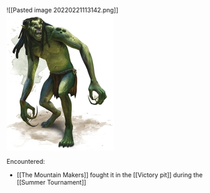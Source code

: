 ![[Pasted image 20220221113142.png]]
<img src="/assets/Pasted image 20220221113142.png"/>

Encountered:
- [[The Mountain Makers]] fought it in the [[Victory pit]] during the [[Summer Tournament]]
